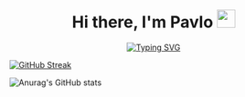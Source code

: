 
<div align="center">
  <h1 >Hi there, I'm Pavlo <img src="https://github.com/blackcater/blackcater/raw/main/images/Hi.gif" height="32"/></h1>
  <a href="https://git.io/typing-svg">
    <img src="https://readme-typing-svg.herokuapp.com?font=Fira+Code&weight=500&size=22&pause=1000&color=E2F7EE&center=true&vCenter=true&random=false&width=435&lines=I`m+Frontend+student" alt="Typing SVG" />
  </a>
</div>



<a href="https://git.io/streak-stats"><img src="https://github-readme-streak-stats.herokuapp.com?user=stovbapavlo&theme=graywhite&border_radius=4.6&card_width=1000" alt="GitHub Streak" /></a>


![Anurag's GitHub stats](https://github-readme-stats.vercel.app/api?username=anuraghazra&show_icons=true&theme=graywhite)
